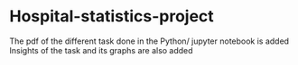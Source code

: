 # Hospital-statistics-project
The pdf of the different task done in the Python/ jupyter notebook is added 
Insights of the task and its graphs are also added
